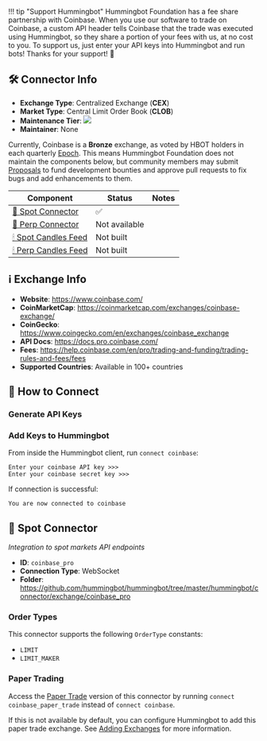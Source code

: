 !!! tip "Support Hummingbot"
    Hummingbot Foundation has a fee share partnership with Coinbase. When you use our software to trade on Coinbase, a custom API header tells Coinbase that the trade was executed using Hummingbot, so they share a portion of your fees with us, at no cost to you. To support us, just enter your API keys into Hummingbot and run bots! Thanks for your support! 🙏

## 🛠 Connector Info

- **Exchange Type**: Centralized Exchange (**CEX**)
- **Market Type**: Central Limit Order Book (**CLOB**)
- **Maintenance Tier**: ![](https://img.shields.io/static/v1?label=Hummingbot&message=BRONZE&color=green)
- **Maintainer**: None

Currently, Coinbase is a **Bronze** exchange, as voted by HBOT holders in each quarterly [Epoch](/governance/epochs). This means Hummingbot Foundation does not maintain the components below, but community members may submit [Proposals](/governance/proposals) to fund development bounties and approve pull requests to fix bugs and add enhancements to them.

| Component | Status | Notes | 
| --------- | ------ | ----- |
| [🔀 Spot Connector](#spot-connector) | ✅ |
| [🔀 Perp Connector](#perp-connector) | Not available |
| [🕯 Spot Candles Feed](#spot-candles-feed) | Not built  | 
| [🕯 Perp Candles Feed](#perp-candles-feed) | Not built  | 

## ℹ️ Exchange Info

- **Website**: <https://www.coinbase.com/>
- **CoinMarketCap**: https://coinmarketcap.com/exchanges/coinbase-exchange/
- **CoinGecko**: https://www.coingecko.com/en/exchanges/coinbase_exchange
- **API Docs**: <https://docs.pro.coinbase.com/>
- **Fees**: <https://help.coinbase.com/en/pro/trading-and-funding/trading-rules-and-fees/fees>
- **Supported Countries**: Available in 100+ countries

## 🔑 How to Connect

### Generate API Keys


### Add Keys to Hummingbot

From inside the Hummingbot client, run `connect coinbase`:

```
Enter your coinbase API key >>>
Enter your coinbase secret key >>>
```

If connection is successful:

```
You are now connected to coinbase
```


## 🔀 Spot Connector
*Integration to spot markets API endpoints*

- **ID**: `coinbase_pro`
- **Connection Type**: WebSocket
- **Folder**: https://github.com/hummingbot/hummingbot/tree/master/hummingbot/connector/exchange/coinbase_pro

### Order Types

This connector supports the following `OrderType` constants:

- `LIMIT`
- `LIMIT_MAKER`

### Paper Trading

Access the [Paper Trade](/global-configs/paper-trade/) version of this connector by running `connect coinbase_paper_trade` instead of `connect coinbase`.

If this is not available by default, you can configure Hummingbot to add this paper trade exchange. See [Adding Exchanges](/global-configs/paper-trade/#adding-exchanges) for more information.
